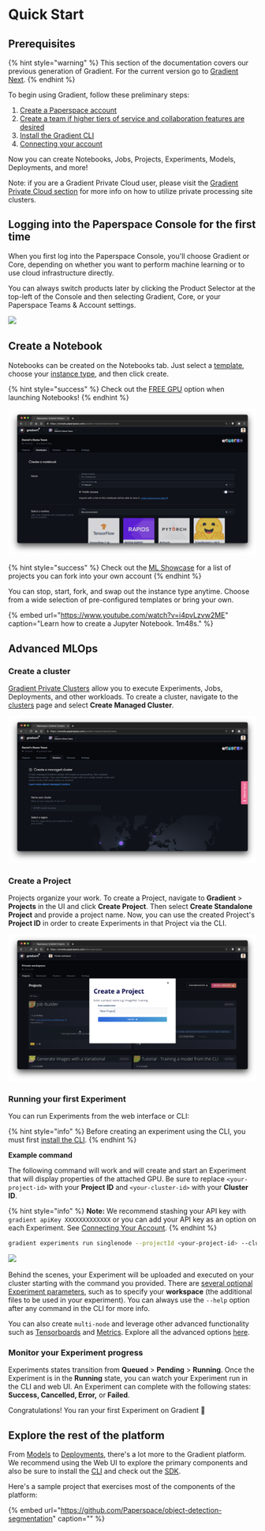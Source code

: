 # Quick Start

## Prerequisites

{% hint style="warning" %}
This section of the documentation covers our previous generation of Gradient. For the current version go to [Gradient Next](https://docs.paperspace.com/gradient).
{% endhint %}

To begin using Gradient, follow these preliminary steps:

1. [Create a Paperspace account ](https://www.paperspace.com/account/signup)
2. [Create a team if higher tiers of service and collaboration features are desired](https://support.paperspace.com/hc/en-us/articles/360010359213-Creating-and-Managing-Paperspace-Teams)
3. [Install the Gradient CLI ](install-the-cli.md#installation)
4. [Connecting your account](install-the-cli.md#connecting-your-account)

Now you can create Notebooks, Jobs, Projects, Experiments, Models, Deployments, and more!

Note: if you are a Gradient Private Cloud user, please visit the [Gradient Private Cloud section](https://docs.paperspace.com/gradient/gradient-private-cloud/about) for more info on how to utilize private processing site clusters.

## Logging into the Paperspace Console for the first time

When you first log into the Paperspace Console, you'll choose Gradient or Core, depending on whether you want to perform machine learning or to use cloud infrastructure directly.

You can always switch products later by clicking the Product Selector at the top-left of the Console and then selecting Gradient, Core, or your Paperspace Teams & Account settings.

![](../.gitbook/assets/welcome.gif)

## Create a Notebook

Notebooks can be created on the Notebooks tab. Just select a [template](../notebooks/create-a-notebook/notebook-containers/), choose your [instance type](../instances/instance-types/), and then click create.

{% hint style="success" %}
Check out the [FREE GPU](../instances/instance-types/free-instances.md) option when launching Notebooks!
{% endhint %}

![Select Notebooks &amp;gt; Create a Notebook to enter the notebook create flow](../.gitbook/assets/screen-shot-2021-01-18-at-8.39.35-pm%20%282%29%20%282%29%20%282%29%20%282%29%20%282%29%20%282%29.png)

{% hint style="success" %}
Check out the [ML Showcase](https://ml-showcase.paperspace.com/) for a list of projects you can fork into your own account
{% endhint %}

You can stop, start, fork, and swap out the instance type anytime. Choose from a wide selection of pre-configured templates or bring your own.

{% embed url="https://www.youtube.com/watch?v=i4pvLzvw2ME" caption="Learn how to create a Jupyter Notebook. 1m48s." %}

## Advanced MLOps

### Create a cluster

[Gradient Private Clusters](../gradient-private-cloud/setup/managed-installation.md) allow you to execute Experiments, Jobs, Deployments, and other workloads. To create a cluster, navigate to the [clusters](https://console.paperspace.com/clusters) page and select **Create Managed Cluster**.

![Create a managed cluster in the Clusters tab](../.gitbook/assets/screen-shot-2021-01-18-at-8.44.13-pm.png)

### Create a Project

Projects organize your work. To create a Project, navigate to **Gradient** &gt; **Projects** in the UI and click **Create Project**. Then select **Create Standalone Project** and provide a project name. Now, you can use the created Project's **Project ID** in order to create Experiments in that Project via the CLI.

![Select Projects &amp;gt; Create a Project to initiate a new machine learning project ](../.gitbook/assets/screen-shot-2021-01-18-at-8.47.38-pm%20%281%29%20%283%29%20%283%29%20%283%29%20%283%29%20%283%29%20%283%29.png)

### Running your first Experiment

You can run Experiments from the web interface or CLI:

{% hint style="info" %}
Before creating an experiment using the CLI, you must first [install the CLI](install-the-cli.md).
{% endhint %}

**Example command**

The following command will work and will create and start an Experiment that will display properties of the attached GPU. Be sure to replace `<your-project-id>` with your **Project ID** and `<your-cluster-id>` with your **Cluster ID**.

{% hint style="info" %}
**Note:** We recommend stashing your API key with `gradient apiKey XXXXXXXXXXXXX` or you can add your API key as an option on each Experiment. See [Connecting Your Account](install-the-cli.md#connecting-your-account).
{% endhint %}

```bash
gradient experiments run singlenode --projectId <your-project-id> --clusterId <your-cluster-id> --container 'Test-Container' --machineType P4000 --command 'nvidia-smi' --name 'test-01' --workspace none --apiKey <your-api-key>
```

![](../.gitbook/assets/screen-shot-2020-10-09-at-6.40.00-pm.png)

Behind the scenes, your Experiment will be uploaded and executed on your cluster starting with the command you provided. There are [several optional Experiment parameters](../experiments/using-experiments/), such as to specify your **workspace** \(the additional files to be used in your experiment\). You can always use the `--help` option after any command in the CLI for more info.

You can also create `multi-node` and leverage other advanced functionality such as [Tensorboards](../tensorboards/using-tensorboards/getting-started-with-tensorboards.md) and [Metrics](../metrics/metrics-overview.md). Explore all the advanced options [here](../experiments/using-experiments/experiment-options.md).

### Monitor your Experiment progress

Experiments states transition from **Queued** &gt; **Pending** &gt; **Running**. Once the Experiment is in the **Running** state, you can watch your Experiment run in the CLI and web UI. An Experiment can complete with the following states: **Success, Cancelled, Error,** or **Failed**.

Congratulations! You ran your first Experiment on Gradient 🚀

## Explore the rest of the platform

From [Models](../models/about.md) to [Deployments](../deployments/about.md), there's a lot more to the Gradient platform. We recommend using the Web UI to explore the primary components and also be sure to install the [CLI](install-the-cli.md) and check out the [SDK](../gradient-python-sdk/gradient-python-sdk/).

Here's a sample project that exercises most of the components of the platform:

{% embed url="https://github.com/Paperspace/object-detection-segmentation" caption="" %}

